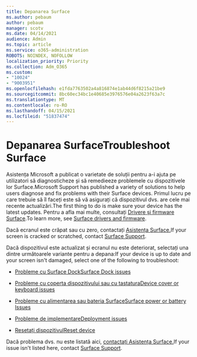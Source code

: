 ```yaml
---
title: Depanarea Surface
ms.author: pebaum
author: pebaum
manager: scotv
ms.date: 04/14/2021
audience: Admin
ms.topic: article
ms.service: o365-administration
ROBOTS: NOINDEX, NOFOLLOW
localization_priority: Priority
ms.collection: Adm_O365
ms.custom:
- "10024"
- "9003951"
ms.openlocfilehash: e1fda7763502a4a816874e1ab44d6f8215a21be9
ms.sourcegitcommit: 8bc60ec34bc1e40685e3976576e04a2623f63a7c
ms.translationtype: MT
ms.contentlocale: ro-RO
ms.lasthandoff: 04/15/2021
ms.locfileid: "51837474"
---
```

# <a name="troubleshoot-surface"></a><span data-ttu-id="324fe-102">Depanarea Surface</span><span class="sxs-lookup"><span data-stu-id="324fe-102">Troubleshoot Surface</span></span>

<span data-ttu-id="324fe-103">Asistența Microsoft a publicat o varietate de soluții pentru a-i ajuta pe utilizatori să diagnosticheze și să remedieeze problemele cu dispozitivele lor Surface.</span><span class="sxs-lookup"><span data-stu-id="324fe-103">Microsoft Support has published a variety of solutions to help users diagnose and fix problems with their Surface devices.</span></span> <span data-ttu-id="324fe-104">Primul lucru pe care trebuie să îl faceți este să vă asigurați că dispozitivul dvs. are cele mai recente actualizări.</span><span class="sxs-lookup"><span data-stu-id="324fe-104">The first thing to do is make sure your device has the latest updates.</span></span> <span data-ttu-id="324fe-105">Pentru a afla mai multe, consultați [Drivere și firmware Surface](https://docs.microsoft.com/surface/support-solutions-surface#surface-drivers-and-firmware).</span><span class="sxs-lookup"><span data-stu-id="324fe-105">To learn more, see [Surface drivers and firmware](https://docs.microsoft.com/surface/support-solutions-surface#surface-drivers-and-firmware).</span></span>

<span data-ttu-id="324fe-106">Dacă ecranul este crăpat sau cu zero, contactați [Asistența Surface.](https://docs.microsoft.com/surface/contact-surface-support?tabs=online)</span><span class="sxs-lookup"><span data-stu-id="324fe-106">If your screen is cracked or scratched, contact [Surface Support](https://docs.microsoft.com/surface/contact-surface-support?tabs=online).</span></span>

<span data-ttu-id="324fe-107">Dacă dispozitivul este actualizat și ecranul nu este deteriorat, selectați una dintre următoarele variante pentru a depana:</span><span class="sxs-lookup"><span data-stu-id="324fe-107">If your device is up to date and your screen isn't damaged, select one of the following to troubleshoot:</span></span>
 
- [<span data-ttu-id="324fe-108">Probleme cu Surface Dock</span><span class="sxs-lookup"><span data-stu-id="324fe-108">Surface Dock issues</span></span>](https://docs.microsoft.com/surface/support-solutions-surface#surface-dock-issues)
 
- [<span data-ttu-id="324fe-109">Probleme cu coperta dispozitivului sau cu tastatura</span><span class="sxs-lookup"><span data-stu-id="324fe-109">Device cover or keyboard issues</span></span>](https://support.microsoft.com/sbs/surface/troubleshoot-your-surface-type-cover-or-keyboard-5b7ed1a7-bedd-5164-94a7-87f8e95df3fe?)
 
- [<span data-ttu-id="324fe-110">Probleme cu alimentarea sau bateria Surface</span><span class="sxs-lookup"><span data-stu-id="324fe-110">Surface power or battery Issues</span></span>](https://docs.microsoft.com/surface/support-solutions-surface#surface-power-or-battery-issues)
 
- [<span data-ttu-id="324fe-111">Probleme de implementare</span><span class="sxs-lookup"><span data-stu-id="324fe-111">Deployment issues</span></span>](https://docs.microsoft.com/surface/support-solutions-surface#deployment-issues)
 
- [<span data-ttu-id="324fe-112">Resetați dispozitivul</span><span class="sxs-lookup"><span data-stu-id="324fe-112">Reset device</span></span>](https://docs.microsoft.com/surface/support-solutions-surface#reset-device)

<span data-ttu-id="324fe-113">Dacă problema dvs. nu este listată aici, [contactați Asistența Surface.](https://docs.microsoft.com/surface/contact-surface-support?tabs=online)</span><span class="sxs-lookup"><span data-stu-id="324fe-113">If your issue isn't listed here, contact [Surface Support](https://docs.microsoft.com/surface/contact-surface-support?tabs=online).</span></span>

